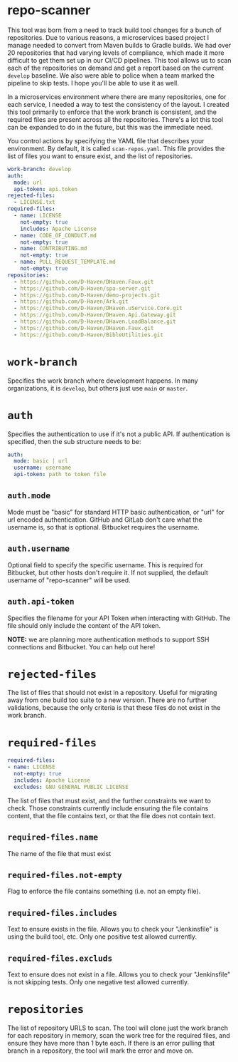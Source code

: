 # repo-scanner

This tool was born from a need to track build tool changes for a bunch of repositories.  Due to various reasons, a
microservices based project I manage needed to convert from Maven builds to Gradle builds.  We had over 20 repositories
that had varying levels of compliance, which made it more difficult to get them set up in our CI/CD pipelines.  This
tool allows us to scan each of the repositories on demand and get a report based on the current `develop` baseline.  We
also were able to police when a team marked the pipeline to skip tests.  I hope you'll be able to use it as well.

In a microservices environment where there are many repositories, one for each service, I needed a way to test the
consistency of the layout.  I created this tool primarily to enforce that the work branch is consistent, and the
required files are present across all the repositories.  There's a lot this tool can be expanded to do in the future,
but this was the immediate need.

You control actions by specifying the YAML file that describes your environment.  By default, it is called
`scan-repos.yaml`.  This file provides the list of files you want to ensure exist, and the list of repositories.

```yaml
work-branch: develop
auth:
  mode: url
  api-token: api.token
rejected-files:
  - LICENSE.txt
required-files:
  - name: LICENSE
    not-empty: true
    includes: Apache License
  - name: CODE_OF_CONDUCT.md
    not-empty: true
  - name: CONTRIBUTING.md
    not-empty: true
  - name: PULL_REQUEST_TEMPLATE.md
    not-empty: true
repositories:
  - https://github.com/D-Haven/DHaven.Faux.git
  - https://github.com/D-Haven/spa-server.git
  - https://github.com/D-Haven/demo-projects.git
  - https://github.com/D-Haven/Ark.git
  - https://github.com/D-Haven/DHaven.uService.Core.git
  - https://github.com/D-Haven/DHaven.Api.Gateway.git
  - https://github.com/D-Haven/DHaven.LoadBalance.git
  - https://github.com/D-Haven/DHaven.Faux.git
  - https://github.com/D-Haven/BibleUtilities.git
```

# `work-branch`

Specifies the work branch where development happens.  In many organizations, it is `develop`, but others just use `main`
or `master`.

# `auth`

Specifies the authentication to use if it's not a public API.  If authentication is specified, then the sub structure
needs to be:

```yaml
auth:
  mode: basic | url
  username: username
  api-token: path to token file
```

## `auth.mode`

Mode must be "basic" for standard HTTP basic authentication, or "url" for url encoded authentication.  GitHub and GitLab
don't care what the username is, so that is optional.  Bitbucket requires the username.

## `auth.username`

Optional field to specify the specific username.  This is required for Bitbucket, but other hosts don't require it.
If not supplied, the default username of "repo-scanner" will be used.

## `auth.api-token`

Specifies the filename for your API Token when interacting with GitHub.  The file should only include the content of the
API token.

**NOTE:** we are planning more authentication methods to support SSH connections and Bitbucket.  You can help out here!

# `rejected-files`

The list of files that should not exist in a repository.  Useful for migrating away from one build too suite to a new
version.  There are no further validations, because the only criteria is that these files do not exist in the work
branch.

# `required-files`

```yaml
required-files:
- name: LICENSE
  not-empty: true
  includes: Apache License
  excludes: GNU GENERAL PUBLIC LICENSE
```

The list of files that must exist, and the further constraints we want to check.  Those constraints currently include
ensuring the file contains content, that the file contains text, or that the file does not contain text.

## `required-files.name`

The name of the file that must exist

## `required-files.not-empty`

Flag to enforce the file contains something (i.e. not an empty file).

## `required-files.includes`

Text to ensure exists in the file.  Allows you to check your "Jenkinsfile" is using the build tool, etc.  Only one
positive test allowed currently.

## `required-files.excluds`

Text to ensure does not exist in a file.  Allows you to check your "Jenkinsfile" is not skipping tests.  Only one
negative test allowed currently.

# `repositories`

The list of repository URLS to scan.  The tool will clone just the work branch for each repository in memory, scan the
work tree for the required files, and ensure they have more than 1 byte each.  If there is an error pulling that branch
in a repository, the tool will mark the error and move on.